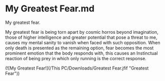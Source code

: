 # My Greatest Fear.md

My greatest fear.
 
My greatest fear is being torn apart by cosmic horros beyond imagination, those of higher intelligence and greater potential that pose a threat to me, causes my mental sanity to vanish when faced with such opposition. When only death is presented as the remaining option, fear becomes the most prominent emotion that the body responds with, this causes an Instinctual reaction of being prey in which only running is the correct response. 

(![My Greatest Fear!](/This PC/Downloads/Greatest Fear.jfif "Greatest Fear"))

